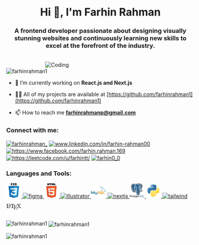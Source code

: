 <h1 align="center">Hi 👋, I'm Farhin Rahman</h1>
<h3 align="center">A frontend developer passionate about designing visually stunning websites and continuously learning new skills to excel at the forefront of the industry.</h3>
<br/>
<img align="right" alt="Coding" width="400" src="https://i.pinimg.com/originals/2f/f4/28/2ff428006f3ade5f10beac69372062ab.gif">

<p align="left"> <img src="https://komarev.com/ghpvc/?username=farhinrahman1&label=Profile%20views&color=0e75b6&style=flat" alt="farhinrahman1" /> </p>

- 🔭 I’m currently working on **React.js and Next.js**

- 👨‍💻 All of my projects are available at [https://github.com/farhinrahman1](https://github.com/farhinrahman1)

- 📫 How to reach me **farhinrahmanp@gmail.com**

<h3 align="left">Connect with me:</h3>
<p align="left">
<a href="https://twitter.com/farhinrahman_" target="blank"><img align="center" src="https://raw.githubusercontent.com/rahuldkjain/github-profile-readme-generator/master/src/images/icons/Social/twitter.svg" alt="farhinrahman_" height="30" width="40" /></a>
<a href="https://linkedin.com/in/www.linkedin.com/in/farhin-rahman00" target="blank"><img align="center" src="https://raw.githubusercontent.com/rahuldkjain/github-profile-readme-generator/master/src/images/icons/Social/linked-in-alt.svg" alt="www.linkedin.com/in/farhin-rahman00" height="30" width="40" /></a>
<a href="https://fb.com/https://www.facebook.com/farhin.rahman.169" target="blank"><img align="center" src="https://raw.githubusercontent.com/rahuldkjain/github-profile-readme-generator/master/src/images/icons/Social/facebook.svg" alt="https://www.facebook.com/farhin.rahman.169" height="30" width="40" /></a>
<a href="https://www.leetcode.com/https://leetcode.com/u/farhintt/" target="blank"><img align="center" src="https://raw.githubusercontent.com/rahuldkjain/github-profile-readme-generator/master/src/images/icons/Social/leet-code.svg" alt="https://leetcode.com/u/farhintt/" height="30" width="40" /></a>
<a href="https://discord.gg/farhin0_0" target="blank"><img align="center" src="https://raw.githubusercontent.com/rahuldkjain/github-profile-readme-generator/master/src/images/icons/Social/discord.svg" alt="farhin0_0" height="30" width="40" /></a>
</p>

<h3 align="left">Languages and Tools:</h3>
<p align="left"> <a href="https://www.w3schools.com/css/" target="_blank" rel="noreferrer"> <img src="https://raw.githubusercontent.com/devicons/devicon/master/icons/css3/css3-original-wordmark.svg" alt="css3" width="40" height="40"/> </a> <a href="https://www.figma.com/" target="_blank" rel="noreferrer"> <img src="https://www.vectorlogo.zone/logos/figma/figma-icon.svg" alt="figma" width="40" height="40"/> </a> <a href="https://www.w3.org/html/" target="_blank" rel="noreferrer"> <img src="https://raw.githubusercontent.com/devicons/devicon/master/icons/html5/html5-original-wordmark.svg" alt="html5" width="40" height="40"/> </a> <a href="https://www.adobe.com/in/products/illustrator.html" target="_blank" rel="noreferrer"> <img src="https://www.vectorlogo.zone/logos/adobe_illustrator/adobe_illustrator-icon.svg" alt="illustrator" width="40" height="40"/> </a> <a href="https://www.mysql.com/" target="_blank" rel="noreferrer"> <img src="https://raw.githubusercontent.com/devicons/devicon/master/icons/mysql/mysql-original-wordmark.svg" alt="mysql" width="40" height="40"/> </a> <a href="https://nextjs.org/" target="_blank" rel="noreferrer"> <img src="https://cdn.worldvectorlogo.com/logos/nextjs-2.svg" alt="nextjs" width="40" height="40"/> </a> <a href="https://www.postgresql.org" target="_blank" rel="noreferrer"> <img src="https://raw.githubusercontent.com/devicons/devicon/master/icons/postgresql/postgresql-original-wordmark.svg" alt="postgresql" width="40" height="40"/> </a> <a href="https://www.python.org" target="_blank" rel="noreferrer"> <img src="https://raw.githubusercontent.com/devicons/devicon/master/icons/python/python-original.svg" alt="python" width="40" height="40"/> </a> <a href="https://tailwindcss.com/" target="_blank" rel="noreferrer"> <img src="https://www.vectorlogo.zone/logos/tailwindcss/tailwindcss-icon.svg" alt="tailwind" width="40" height="40"/> </a>
<a href="https://www.latex-project.org/" target="_blank" rel="noreferrer"> 
    <img src="https://raw.githubusercontent.com/devicons/devicon/master/icons/latex/latex-original.svg" alt="latex" width="40" height="40"/> 
</a>

</p>

<p><img align="left" src="https://github-readme-stats.vercel.app/api/top-langs?username=farhinrahman1&show_icons=true&locale=en&layout=compact" alt="farhinrahman1" /></p>

<p>&nbsp;<img align="center" src="https://github-readme-stats.vercel.app/api?username=farhinrahman1&show_icons=true&locale=en" alt="farhinrahman1" /></p>

<p><img align="center" src="https://github-readme-streak-stats.herokuapp.com/?user=farhinrahman1&" alt="farhinrahman1" /></p>
